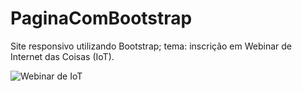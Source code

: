 # PaginaComBootstrap
Site responsivo utilizando Bootstrap; tema: inscrição em Webinar de Internet das Coisas (IoT).

![Webinar de IoT](https://user-images.githubusercontent.com/51087767/79776740-8dcba080-830c-11ea-8b7b-53f0012dbb85.jpg)
